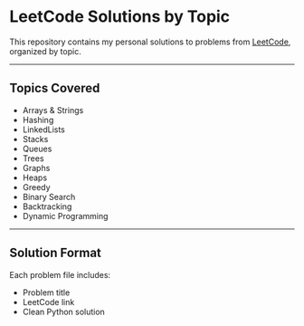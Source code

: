 # LeetCode Solutions by Topic

This repository contains my personal solutions to problems from [LeetCode](https://leetcode.com/), organized by topic. 

---

##  Topics Covered

-  Arrays & Strings
-  Hashing
-  LinkedLists
-  Stacks
-  Queues
-  Trees
-  Graphs
-  Heaps
-  Greedy
-  Binary Search
-  Backtracking
-  Dynamic Programming

---

##  Solution Format

Each problem file includes:

- Problem title
- LeetCode link
- Clean Python solution

